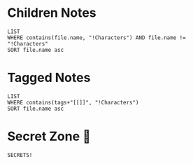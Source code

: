 

# Children Notes
```dataview
LIST
WHERE contains(file.name, "!Characters") AND file.name != "!Characters"
SORT file.name asc
```

# Tagged Notes
```dataview
LIST
WHERE contains(tags+"[[]]", "!Characters")
SORT file.name asc
```

# Secret Zone 👀
```spoiler-block
SECRETS!
```
